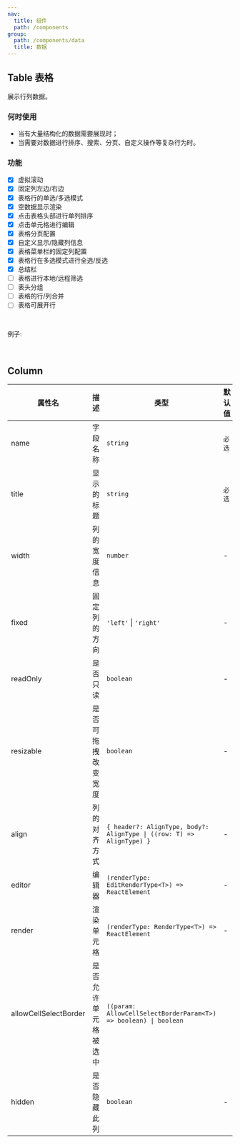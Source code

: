 ```yaml
---
nav:
  title: 组件
  path: /components
group:
  path: /components/data
  title: 数据
---
```


## Table 表格

展示行列数据。

### 何时使用

- 当有大量结构化的数据需要展现时；
- 当需要对数据进行排序、搜索、分页、自定义操作等复杂行为时。

### 功能

- [x] 虚拟滚动
- [x] 固定列左边/右边
- [x] 表格行的单选/多选模式
- [x] 空数据显示渲染
- [x] 点击表格头部进行单列排序
- [x] 点击单元格进行编辑
- [x] 表格分页配置
- [x] 自定义显示/隐藏列信息
- [x] 表格菜单栏的固定列配置
- [x] 表格行在多选模式进行全选/反选
- [x] 总结栏
- [ ] 表格进行本地/远程筛选
- [ ] 表头分组
- [ ] 表格的行/列合并
- [ ] 表格可展开行

<br />

例子:

<code src="./__demo__/simple.tsx"></code>

<code src="./__demo__/selectRow.tsx"></code>

<code src="./__demo__/pagination.tsx"></code>

<code src="./__demo__/row-edit.tsx"></code>

<code src="./__demo__/sort.tsx"></code>

<code src="./__demo__/emptyRows.tsx"></code>

<code src="./__demo__/virtualscroll.tsx"></code>

<br />

<API></API>

## Column

| 属性名                | 描述                 | 类型                                                                  | 默认值 |
| --------------------- | -------------------- | --------------------------------------------------------------------- | ------ |
| name                  | 字段名称             | `string`                                                              | `必选` |
| title                 | 显示的标题           | `string`                                                              | `必选` |
| width                 | 列的宽度信息         | `number`                                                              | -      |
| fixed                 | 固定列的方向         | `'left'` \| `'right'`                                                 | -      |
| readOnly              | 是否只读             | `boolean`                                                             | -      |
| resizable             | 是否可拖拽改变宽度   | `boolean`                                                             | -      |
| align                 | 列的对齐方式         | `{ header?: AlignType, body?: AlignType \| ((row: T) => AlignType) }` | -      |
| editor                | 编辑器               | `(renderType: EditRenderType<T>) => ReactElement`                     | -      |
| render                | 渲染单元格           | `(renderType: RenderType<T>) => ReactElement`                         | -      |
| allowCellSelectBorder | 是否允许单元格被选中 | `((param: AllowCellSelectBorderParam<T>) => boolean) \| boolean`      |
| hidden                | 是否隐藏此列         | `boolean`                                                             | -      |
